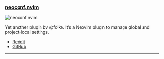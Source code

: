 <h3 id="new-neoconf.nvim">
    <a href="#new-neoconf.nvim">
        <span class="icon-text">
            <span class="icon">
                <i class="fa-solid fa-book"></i>
            </span>
            <span>neoconf.nvim</span>
        </span>
    </a>
</h3>

![neoconf.nvim](https://user-images.githubusercontent.com/292349/202160538-3711693c-14fd-4e8b-a9d1-ceda88bae00c.png)

Yet another plugin by [@folke](https://github.com/folke). It’s a Neovim plugin to manage global and project-local
settings.

- [Reddit](https://www.reddit.com/r/neovim/comments/ywqhb0/neoconfnvim_a_neovim_plugin_to_manage_global_and/)
- [GitHub](https://github.com/folke/neoconf.nvim)

---
